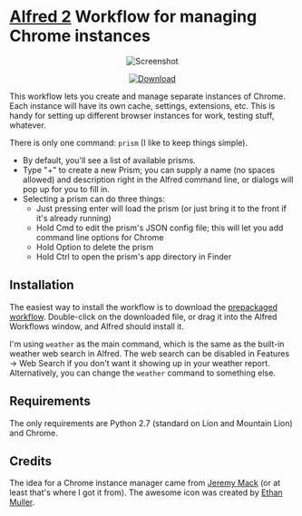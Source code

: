 [Alfred 2][alfred] Workflow for managing Chrome instances
=========================================================

<p align="center">
<img alt="Screenshot" src="https://dl.dropbox.com/s/iy5bfl3bv2u5o62/jc-chrome-prism_screenshot.png" />
</p>

<p align="center">
  <a href="https://dl.dropbox.com/s/xkwm3vlryhacfya/jc-chrome-prism.alfredworkflow"><img src="http://i.imgur.com/E8I5TfU.png" alt="Download"></a>
</p>


This workflow lets you create and manage separate instances of Chrome. Each
instance will have its own cache, settings, extensions, etc. This is handy for
setting up different browser instances for work, testing stuff, whatever.

There is only one command: `prism` (I like to keep things simple).

* By default, you'll see a list of available prisms.
* Type "+" to create a new Prism; you can supply a name (no spaces allowed) and
  description right in the Alfred command line, or dialogs will pop up for you
  to fill in.
* Selecting a prism can do three things:
  * Just pressing enter will load the prism (or just bring it to the front if
    it's already running)
  * Hold Cmd to edit the prism's JSON config file; this will let you add
    command line options for Chrome
  * Hold Option to delete the prism
  * Hold Ctrl to open the prism's app directory in Finder

Installation
------------

The easiest way to install the workflow is to download the
[prepackaged workflow][pkg].  Double-click on the downloaded file, or drag
it into the Alfred Workflows window, and Alfred should install it.

I'm using `weather` as the main command, which is the same as the built-in
weather web search in Alfred. The web search can be disabled in Features &rarr;
Web Search if you don't want it showing up in your weather report.
Alternatively, you can change the `weather` command to something else.

Requirements
------------

The only requirements are Python 2.7 (standard on Lion and Mountain Lion) and
Chrome.

Credits
-------

The idea for a Chrome instance manager came from [Jeremy Mack][jeremy] (or at
least that's where I got it from). The awesome icon was created by [Ethan
Muller][ethan].

[pkg]: https://dl.dropbox.com/s/xkwm3vlryhacfya/jc-chrome-prism.alfredworkflow
[img]: https://dl.dropbox.com/s/iy5bfl3bv2u5o62/jc-chrome-prism_screenshot.png
[alfred]: http://www.alfredapp.com
[jeremy]: https://github.com/mutewinter
[ethan]: http://dribbble.com/shots/951015-Chrome-Prism-Icon?list=tags&tag=chrome
